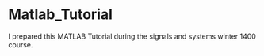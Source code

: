 # Matlab_Tutorial
I prepared this MATLAB Tutorial during the signals and systems winter 1400 course.
